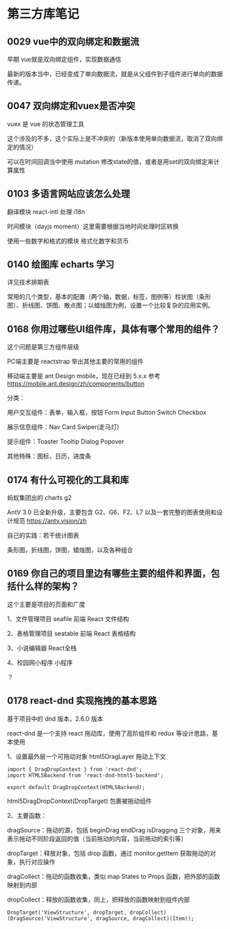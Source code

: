 # 第三方库笔记 
 
## 0029 vue中的双向绑定和数据流


早期 vue就是双向绑定组件，实现数据通信

最新的版本当中，已经变成了单向数据流，就是从父组件到子组件进行单向的数据传递。



   
## 0047 双向绑定和vuex是否冲突


vuex 是 vue 的状态管理工具

这个涉及的不多，这个实际上是不冲突的（新版本使用单向数据流，取消了双向绑定的情况）

可以在时间回调当中使用 mutation 修改state的值，或者是用set的双向绑定来计算属性



   
## 0103 多语言网站应该怎么处理


翻译模块 react-intl 处理 i18n

时间模块（dayjs moment）这里需要根据当地时间处理时区转换

使用一些数字和格式的模块 格式化数字和货币



   
## 0140 绘图库 echarts 学习


详见技术排期表

常用的几个类型，基本的配置（两个轴，数据，标签，图例等）柱状图（条形图）、折线图、饼图、散点图；以蜡烛图为例，设置一个比较复杂的应用实例。



   
## 0168 你用过哪些UI组件库，具体有哪个常用的组件？


这个问题是第三方组件层级

PC端主要是 reactstrap 举出其他主要的常用的组件

移动端主要是 ant Design mobile，现在已经到 5.x.x 参考 <https://mobile.ant.design/zh/components/button> 

分类：

用户交互组件：表单，输入框，按钮 Form Input Button Switch Checkbox

展示信息组件：Nav Card Swiper(走马灯)

提示组件：Toaster Tooltip Dialog Popover

其他特殊：图标，日历，进度条



   
## 0174 有什么可视化的工具和库


蚂蚁集团出的 charts g2

AntV 3.0 已全新升级，主要包含 G2、G6、F2、L7 以及一套完整的图表使用和设计规范 <https://antv.vision/zh> 

自己的实践：若干统计图表

条形图，折线图，饼图，蜡烛图，以及各种组合



   
## 0169 你自己的项目里边有哪些主要的组件和界面，包括什么样的架构？


这个主要是项目的页面和广度

1、文件管理项目 seafile 前端 React 文件结构

2、表格管理项目 seatable 前端 React 表格结构

3、小说编辑器 React全栈

4、校园网小程序 小程序

？



   
## 0178 react-dnd 实现拖拽的基本思路


基于项目中的 dnd 版本，2.6.0 版本

react-dnd 是一个支持 react 拖动库，使用了高阶组件和 redux 等设计思路，基本使用

1、设置最外层一个可拖动对象 html5DragLayer 拖动上下文

```
import { DragDropContext } from 'react-dnd';
import HTML5Backend from 'react-dnd-html5-backend';

export default DragDropContext(HTML5Backend);

```

html5DragDropContext(DropTarget) 包裹被拖动组件

2、主要函数：

dragSource：拖动的源，包括 beginDrag endDrag isDragging 三个对象，用来表示拖动不同阶段返回的值（当前拖动的内容，当前拖动的索引等）

dropTarget：释放对象，包括 drop 函数，通过 monitor.getItem 获取拖动的对象，执行对应操作

dragCollect：拖动的函数收集，类似 map States to Props 函数，把外部的函数映射到内部

dropCollect：释放的函数收集，同上，把释放的函数映射到组件内部

```
DropTarget('ViewStructure', dropTarget, dropCollect) (DragSource('ViewStructure', dragSource, dragCollect)(Item));

```



  